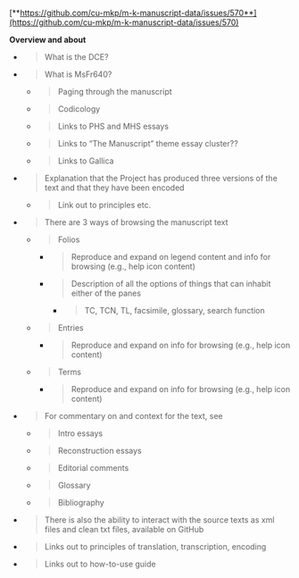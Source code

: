 [**https://github.com/cu-mkp/m-k-manuscript-data/issues/570**](https://github.com/cu-mkp/m-k-manuscript-data/issues/570)

**Overview and about**

  - > What is the DCE?

  - > What is MsFr640?
    
      - > Paging through the manuscript
    
      - > Codicology
    
      - > Links to PHS and MHS essays
    
      - > Links to “The Manuscript” theme essay cluster??
    
      - > Links to Gallica

  - > Explanation that the Project has produced three versions of the
    > text and that they have been encoded
    
      - > Link out to principles etc.

  - > There are 3 ways of browsing the manuscript text
    
      - > Folios
        
          - > Reproduce and expand on legend content and info for
            > browsing (e.g., help icon content)
        
          - > Description of all the options of things that can inhabit
            > either of the panes
            
              - > TC, TCN, TL, facsimile, glossary, search function
    
      - > Entries
        
          - > Reproduce and expand on info for browsing (e.g., help icon
            > content)
    
      - > Terms
        
          - > Reproduce and expand on info for browsing (e.g., help icon
            > content)

  - > For commentary on and context for the text, see
    
      - > Intro essays
    
      - > Reconstruction essays
    
      - > Editorial comments
    
      - > Glossary
    
      - > Bibliography

  - > There is also the ability to interact with the source texts as xml
    > files and clean txt files, available on GitHub

  - > Links out to principles of translation, transcription, encoding

  - > Links out to how-to-use guide

